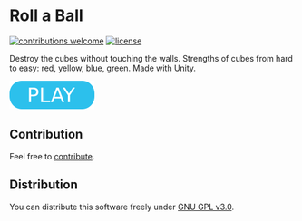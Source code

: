 # Roll a Ball

[![contributions welcome](https://img.shields.io/badge/contributions-welcome-brightgreen.svg)](https://github.com/berkerol/roll-a-ball/issues)
[![license](https://img.shields.io/badge/license-GNU%20GPL%20v3.0-blue.svg)](https://github.com/berkerol/roll-a-ball/blob/master/LICENSE)

Destroy the cubes without touching the walls. Strengths of cubes from hard to easy: red, yellow, blue, green. Made with [Unity](https://unity3d.com).

[![button](play.png)](https://berkerol.github.io/roll-a-ball/webgl/index.html)

## Contribution

Feel free to [contribute](https://github.com/berkerol/roll-a-ball/issues).

## Distribution

You can distribute this software freely under [GNU GPL v3.0](https://github.com/berkerol/roll-a-ball/blob/master/LICENSE).
